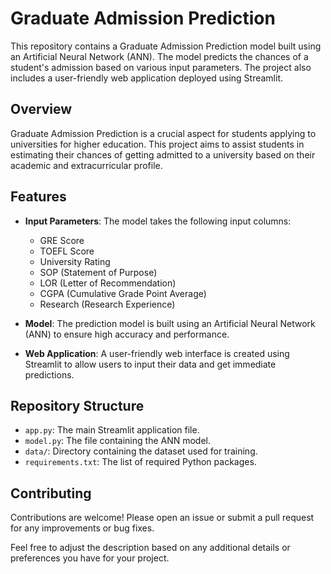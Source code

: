 # Graduate Admission Prediction

This repository contains a Graduate Admission Prediction model built using an Artificial Neural Network (ANN). The model predicts the chances of a student's admission based on various input parameters. The project also includes a user-friendly web application deployed using Streamlit.

## Overview

Graduate Admission Prediction is a crucial aspect for students applying to universities for higher education. This project aims to assist students in estimating their chances of getting admitted to a university based on their academic and extracurricular profile.

## Features

- **Input Parameters**: The model takes the following input columns:
  - GRE Score
  - TOEFL Score
  - University Rating
  - SOP (Statement of Purpose)
  - LOR (Letter of Recommendation)
  - CGPA (Cumulative Grade Point Average)
  - Research (Research Experience)

- **Model**: The prediction model is built using an Artificial Neural Network (ANN) to ensure high accuracy and performance.

- **Web Application**: A user-friendly web interface is created using Streamlit to allow users to input their data and get immediate predictions.


## Repository Structure

- `app.py`: The main Streamlit application file.
- `model.py`: The file containing the ANN model.
- `data/`: Directory containing the dataset used for training.
- `requirements.txt`: The list of required Python packages.

## Contributing

Contributions are welcome! Please open an issue or submit a pull request for any improvements or bug fixes.

Feel free to adjust the description based on any additional details or preferences you have for your project.

